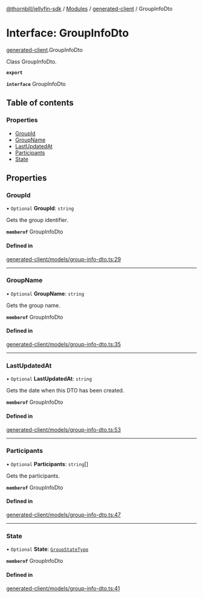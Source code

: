 [@thornbill/jellyfin-sdk](../README.md) / [Modules](../modules.md) / [generated-client](../modules/generated_client.md) / GroupInfoDto

# Interface: GroupInfoDto

[generated-client](../modules/generated_client.md).GroupInfoDto

Class GroupInfoDto.

**`export`**

**`interface`** GroupInfoDto

## Table of contents

### Properties

- [GroupId](generated_client.GroupInfoDto.md#groupid)
- [GroupName](generated_client.GroupInfoDto.md#groupname)
- [LastUpdatedAt](generated_client.GroupInfoDto.md#lastupdatedat)
- [Participants](generated_client.GroupInfoDto.md#participants)
- [State](generated_client.GroupInfoDto.md#state)

## Properties

### GroupId

• `Optional` **GroupId**: `string`

Gets the group identifier.

**`memberof`** GroupInfoDto

#### Defined in

[generated-client/models/group-info-dto.ts:29](https://github.com/jellyfin/jellyfin-sdk-typescript/blob/7402732/src/generated-client/models/group-info-dto.ts#L29)

___

### GroupName

• `Optional` **GroupName**: `string`

Gets the group name.

**`memberof`** GroupInfoDto

#### Defined in

[generated-client/models/group-info-dto.ts:35](https://github.com/jellyfin/jellyfin-sdk-typescript/blob/7402732/src/generated-client/models/group-info-dto.ts#L35)

___

### LastUpdatedAt

• `Optional` **LastUpdatedAt**: `string`

Gets the date when this DTO has been created.

**`memberof`** GroupInfoDto

#### Defined in

[generated-client/models/group-info-dto.ts:53](https://github.com/jellyfin/jellyfin-sdk-typescript/blob/7402732/src/generated-client/models/group-info-dto.ts#L53)

___

### Participants

• `Optional` **Participants**: `string`[]

Gets the participants.

**`memberof`** GroupInfoDto

#### Defined in

[generated-client/models/group-info-dto.ts:47](https://github.com/jellyfin/jellyfin-sdk-typescript/blob/7402732/src/generated-client/models/group-info-dto.ts#L47)

___

### State

• `Optional` **State**: [`GroupStateType`](../enums/generated_client.GroupStateType.md)

**`memberof`** GroupInfoDto

#### Defined in

[generated-client/models/group-info-dto.ts:41](https://github.com/jellyfin/jellyfin-sdk-typescript/blob/7402732/src/generated-client/models/group-info-dto.ts#L41)
